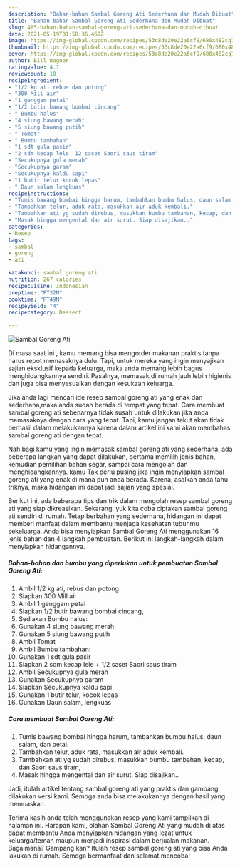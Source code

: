 ```yaml
---
description: "Bahan-bahan Sambal Goreng Ati Sederhana dan Mudah Dibuat"
title: "Bahan-bahan Sambal Goreng Ati Sederhana dan Mudah Dibuat"
slug: 485-bahan-bahan-sambal-goreng-ati-sederhana-dan-mudah-dibuat
date: 2021-05-19T01:58:36.469Z
image: https://img-global.cpcdn.com/recipes/53c8de20e22a6cf9/680x482cq70/sambal-goreng-ati-foto-resep-utama.jpg
thumbnail: https://img-global.cpcdn.com/recipes/53c8de20e22a6cf9/680x482cq70/sambal-goreng-ati-foto-resep-utama.jpg
cover: https://img-global.cpcdn.com/recipes/53c8de20e22a6cf9/680x482cq70/sambal-goreng-ati-foto-resep-utama.jpg
author: Bill Wagner
ratingvalue: 4.1
reviewcount: 10
recipeingredient:
- "1/2 kg ati rebus dan potong"
- "300 Mill air"
- "1 genggam petai"
- "1/2 butir bawang bombai cincang"
- " Bumbu halus"
- "4 siung bawang merah"
- "5 siung bawang putih"
- " Tomat"
- " Bumbu tambahan"
- "1 sdt gula pasir"
- "2 sdm kecap lele  12 saset Saori saus tiram"
- "Secukupnya gula merah"
- "Secukupnya garam"
- "Secukupnya kaldu sapi"
- "1 butir telur kocok lepas"
- " Daun salam lengkuas"
recipeinstructions:
- "Tumis bawang bombai hingga harum, tambahkan bumbu halus, daun salam, dan petai."
- "Tambahkan telur, aduk rata, masukkan air aduk kembali."
- "Tambahkan ati yg sudah direbus, masukkan bumbu tambahan, kecap, dan Saori saus tiram,"
- "Masak hingga mengental dan air surut. Siap disajikan.."
categories:
- Resep
tags:
- sambal
- goreng
- ati

katakunci: sambal goreng ati 
nutrition: 267 calories
recipecuisine: Indonesian
preptime: "PT32M"
cooktime: "PT49M"
recipeyield: "4"
recipecategory: Dessert

---
```



![Sambal Goreng Ati](https://img-global.cpcdn.com/recipes/53c8de20e22a6cf9/680x482cq70/sambal-goreng-ati-foto-resep-utama.jpg)

Di masa  saat ini , kamu memang bisa mengorder makanan praktis tanpa harus repot memasaknya dulu. Tapi, untuk mereka yang ingin menyajikan sajian eksklusif kepada keluarga, maka anda memang lebih bagus menghidangkannya sendiri. Pasalnya, memasak di rumah jauh lebih higienis dan juga bisa menyesuaikan dengan kesukaan keluarga.

Jika anda lagi mencari ide resep sambal goreng ati yang enak dan sederhana,maka anda sudah berada di tempat yang tepat. Cara membuat sambal goreng ati  sebenarnya tidak susah untuk dilakukan jika anda memasaknya dengan cara yang tepat. Tapi, kamu jangan takut akan tidak berhasil dalam melakukannya 
karena dalam artikel ini kami akan membahas sambal goreng ati dengan tepat.  



Nah bagi kamu yang ingin memasak sambal goreng ati yang sederhana, ada beberapa langkah yang dapat dilakukan, pertama memilih jenis bahan, kemudian pemilihan bahan segar, sampai cara mengolah dan menghidangkannya. kamu Tak perlu pusing jika ingin menyiapkan sambal goreng ati yang enak di mana pun anda berada. Karena, asalkan anda  tahu triknya, maka hidangan ini dapat jadi sajian yang spesial.

Berikut ini, ada beberapa tips dan trik dalam mengolah resep sambal goreng ati yang siap dikreasikan. Sekarang, yuk kita coba ciptakan sambal goreng ati sendiri di rumah. Tetap berbahan yang sederhana, hidangan ini dapat memberi manfaat dalam membantu menjaga kesehatan tubuhmu sekeluarga. Anda bisa menyiapkan Sambal Goreng Ati menggunakan 16 jenis bahan dan 4 langkah pembuatan. Berikut ini langkah-langkah dalam menyiapkan hidangannya.

<!--inarticleads1-->

##### Bahan-bahan dan bumbu yang diperlukan untuk pembuatan Sambal Goreng Ati:

1. Ambil 1/2 kg ati, rebus dan potong
1. Siapkan 300 Mill air
1. Ambil 1 genggam petai
1. Siapkan 1/2 butir bawang bombai cincang,
1. Sediakan  Bumbu halus:
1. Gunakan 4 siung bawang merah
1. Gunakan 5 siung bawang putih
1. Ambil  Tomat
1. Ambil  Bumbu tambahan:
1. Gunakan 1 sdt gula pasir
1. Siapkan 2 sdm kecap lele + 1/2 saset Saori saus tiram
1. Ambil Secukupnya gula merah
1. Gunakan Secukupnya garam
1. Siapkan Secukupnya kaldu sapi
1. Gunakan 1 butir telur, kocok lepas
1. Gunakan  Daun salam, lengkuas




<!--inarticleads2-->

##### Cara membuat Sambal Goreng Ati:

1. Tumis bawang bombai hingga harum, tambahkan bumbu halus, daun salam, dan petai.
1. Tambahkan telur, aduk rata, masukkan air aduk kembali.
1. Tambahkan ati yg sudah direbus, masukkan bumbu tambahan, kecap, dan Saori saus tiram,
1. Masak hingga mengental dan air surut. Siap disajikan..




Jadi, itulah artikel tentang  sambal goreng ati  yang praktis dan gampang dilakukan versi kami. Semoga anda bisa melakukannya dengan hasil yang memuaskan. 

Terima kasih anda telah menggunakan resep yang kami tampilkan di halaman ini. Harapan kami, olahan  Sambal Goreng Ati yang mudah di atas dapat membantu Anda menyiapkan hidangan yang lezat untuk keluarga/teman maupun menjadi inspirasi dalam berjualan makanan. Bagaimana? Gampang kan? Itulah resep sambal goreng ati yang bisa Anda lakukan di rumah. Semoga bermanfaat dan selamat mencoba!

